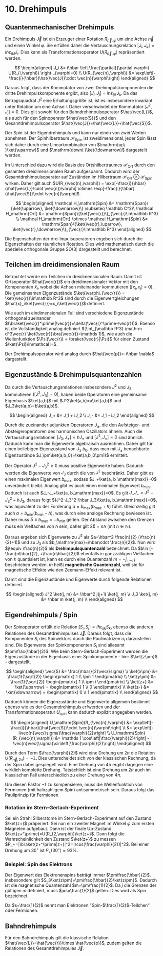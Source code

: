 # 10. Drehimpuls
## Quantenmechanischer Drehimpuls
Ein Drehimpuls $\vec{J}$ ist ein Erzeuger einer Rotation $R_{\vec{n},\varphi}$ um eine Achse $\vec{n}$ und einen Winkel $\varphi$. Sie erfüllen daher die Vertauschungsrelation $[J_i, J_k] = i\hbar\varepsilon_{ikl} J_l$. Dies kann als Transformationsoperator $U(R_{\vec{n},\varphi})$ repräsentiert werden.

$$
\begin{aligned}
    J_i &= i\hbar \left.\frac{\partial}{\partial \varphi} U(R_{i,\varphi}) \right|_{\varphi=0} \\
    U(R_{\vec{n},\varphi}) &= \exp\left[-\frac{i}{\hbar}(\hat{\vec{J}}\cdot \vec{n})\varphi\right]
\end{aligned}
$$

Daraus folgt, dass der Kommutator von zwei Drehimpulskomponenten die dritte Drehimpulskomponente ergibt, also $[J_i, J_j] = i\hbar\varepsilon_{ijk} J_k$. Da das Betragsquadrat $J^2$ eine Erhaltungsgröße ist, ist es insbesondere invariant unter Rotation um eine Achse $i$. Daher verschwindet der Kommutator $[J^2, J_i]=0$. Dies gilt sowohl für den Bahndrehimpulsoperator $\hat{\vec{L}}$, als auch für den Spinoperator $\hat{\vec{S}}$ und den Gesamtdrehimpulsoperator $\hat{\vec{J}}=\hat{\vec{L}}+\hat{\vec{S}}$.

Der Spin ist der Eigendrehimpuls und kann nur einen von zwei Werten abnehmen. Der Spinhilbertraum $\mathcal H_\mathrm{Spin}$ ist zweidimensional, jeder Spin lässt sich daher durch eine Linearkombination von $\mathrm{up\ }\ket{\uparrow}$ und $\mathrm{down\ }\ket{\downarrow}$ dargestellt werden.

Im Unterschied dazu wird die Basis des Ortshilbertraumes $\mathcal H_\mathrm{Ort}$ durch den gesamten dreidimensionalen Raum aufgespannt. Dadurch wird der Gesamtdrehimpulsoperator auf Zuständen im Hilbertraum $\mathcal H_\mathrm{Ort} \otimes \mathcal H_\mathrm{Spin}$ wirken. Daher gilt auch $U(R_{\vec{n},\varphi}) = \exp[-\frac{i}{\hbar}(\hat{\vec{L}}\cdot \vec{n})\varphi] \otimes \exp[-\frac{i}{\hbar}(\hat{\vec{S}}\cdot \vec{n})\varphi]$.

$$
\begin{aligned}
    \mathcal H_\mathrm{Spin}
        &= \mathrm{Span}\{\ket{\uparrow}, \ket{\downarrow}\} \subseteq \mathbb C^2\\
    \mathcal H_\mathrm{Ort}
        &= \mathrm{Span}\{\ket{\vec{r}}\}_{\vec{r}\in\mathbb R^3} \\
    \mathcal H_\mathrm{Ort} \otimes \mathcal H_\mathrm{Spin}
        &= \mathrm{Span}\{\ket{\vec{r},\uparrow}, \ket{\vec{r},\downarrow}\}_{\vec{r}\in\mathbb R^3}
\end{aligned}
$$

Die Eigenschaften der drei Impulsoperatoren ergeben sich durch die Eigenschaften der räumlichen Rotation. Dies wird mathematisch durch die spezielle orthogonale Gruppe $\mathrm{SO}(3)$ dargestellt und berechnet.

## Teilchen im dreidimensionalen Raum
Betrachtet werde ein Teilchen im dreidimensionalen Raum. Damit ist Ortsoperator $\hat{\vec{r}}$ ein dreidimensionaler Vektor mit den Komponenten $\hat{x}_i$, wobei die Achsen miteinander kommutieren $([x_i, x_j]=0)$. Die gemeinsamen Eigenzustände $\ket{\varphi_{\vec{r}}} = \ket{\vec{r}}\in\mathbb R^3$ sind durch die Eigenwertgleichungen $\hat{x}_i\ket{\vec{r}}=x_i\ket{\vec{r}}$ definiert.

Wie auch im eindimensionalen Fall sind verschiedene Eigenzustände orthogonal zueinander $(\braket{\vec{r}^\prime|\vec{r}}=\delta(\vec{r}^\prime-\vec{r}))$. Ebenso ist die Vollständigkeit analog definiert $(\int_{\mathbb R^3} \mathrm d^3\vec{r} \ket{\vec{r}}\bra{\vec{r}}=\mathds 1)$, wie auch die Wellenfunktion $\Psi(\vec{r}) = \braket{\vec{r}|\Psi}$ für einen Zustand $\ket{\Psi}\in\mathcal H$.

Der Drehimpulsoperator wird analog durch $\hat{\vec{p}}=-i\hbar \nabla$ dargestellt.

## Eigenzustände & Drehimpulsquantenzahlen
Da durch die Vertauschungsrelationen insbesondere $J^2$ und $J_3$ kommutieren $([J^2, J_3]=0)$, haben beide Operatoren eine gemeinsame Eigenbasis $\ket{a,b}$ mit $J^2\ket{a,b}=a\ket{a,b}$ und $J_3\ket{a,b}=b\ket{a,b}$.

$$
\begin{aligned}
    J_+ &= J_1 + iJ_2 \\
    J_- &= J_1 - iJ_2
\end{aligned}
$$

Durch die zueinander adjunkten Operatoren $J_\pm$, die den Aufsteiger- und Absteigeroperatoren des harmonischen Oszillators ähneln. Auch die Vertauschungsrelationen $[J_3, J_\pm] = \hbar J_\pm$ und $[J^2, J_\pm] = 0$ sind ähnlich. Dadurch kann man die Eigenwerte algebraisch ausrechnen. Daher gilt für einen beliebigen Eigenzustand von $J_3$ $b_0$, dass man mit $J_\pm$ benachbarte Eigenzustände $J_\pm\ket{a,b_0}=\ket{a,b_0\pm1}$ ermittelt.

Der Operator $J^2-J_3^2\ge 0$ muss positive Eigenwerte haben. Dadurch werden die Eigenwerte von $J_3$ durch die von $J^2$ beschränkt. Daher gibt es einen maximalen Eigenwert $b_\mathrm{max}$, sodass $J_+\ket{a, b_\mathrm{max}}=0$ unverändert bleibt. Analog gibt es auch einen minimalen Eigenwert $b_\mathrm{min}$. Dadurch ist auch $J_-J_+\ket{a, b_\mathrm{max}}=0$. Es gilt $J_-J_+=J^2-J_3^2-\hbar J_3$, daraus folgt $(J^2-J_3^2-\hbar J_3)\ket{a, b_\mathrm{max}}=0$, was äquivalent zu der Forderung $a=b_\mathrm{max}(b_\mathrm{max}+\hbar)$ führt. Gleichzeitig gilt auch $a=b_\mathrm{min}(b_\mathrm{min}-\hbar)$, was durch eine analoge Rechnung bewiesen ist. Daher muss $\bar{b}\equiv b_\mathrm{max}=-b_\mathrm{min}$ gelten. Der Abstand zwischen den Grenzen muss ein Vielfaches von $\hbar$ sein, daher gilt $2\bar{b}=n\hbar$ (mit $n\in\mathbb N$).

Daraus ergeben sich Eigenwerte zu $J^2$ als $a=\hbar^2 \frac{n}{2} (\frac{n}{2}+1)$ und zu $J_3$ als $b_\mathrm{max}=\hbar\cdot \frac{n}{2}$. Nun wird $j\equiv \frac{n}{2}$ als **Drehimpulsquantenzahl** bezeichnet. Da $b\in [-\frac{n\hbar}{2}, +\frac{n\hbar}{2}]$ ebenfalls in ganzzahligen Vielfachen von $\hbar$ quantisiert ist, kann es durch eine Quantenzahl $m=-j, \dots, j$ beschrieben werden. $m$ heißt **magnetische Quantenzahl**, weil sie für magnetische Effekte wie den Zeemann-Effekt relevant ist.

Damit sind die Eigenzustände und Eigenwerte durch folgende Relationen definiert.

$$
\begin{aligned}
    J^2 \ket{j, m} &= \hbar^2 j(j+1) \ket{j, m} \\
    J_3 \ket{j, m} &= \hbar m \ket{j, m} \\
\end{aligned}
$$

## Eigendrehimpuls / Spin
Der Spinoperator erfüllt die Relation $[S_i, S_j] = i\hbar\varepsilon_{ijk} S_k$, ebenso die anderen Relationen des Gesamtdrehimpulses $\vec{J}$. Daraus folgt, dass die Komponenten $S_i$ des Spinvektors durch die Paulimatrizen $\sigma_i$ darzustellen sind. Die Eigenwerte der Spinkomponenten $S_i$ sind allesamt $\pm\frac{\hbar}{2}$. Wie beim Stern-Gerlach-Experiment werden die Eigenzustände in der Eigenbasis einer Spinkomponente - hier $\ket{z\pm}$ - dargestellt.

$$
\begin{aligned}
    \vec{S} &= \frac{\hbar}{2}\vec{\sigma} \\
    \ket{x\pm} &= \frac{1}{\sqrt{2}}
        \begin{pmatrix} 1 \\ \pm 1 \end{pmatrix} \\
    \ket{y\pm} &= \frac{1}{\sqrt{2}}
        \begin{pmatrix} 1 \\ \pm i \end{pmatrix} \\
    \ket{z+} &= \ket{\uparrow} = \begin{pmatrix} 1 \\ 0 \end{pmatrix} \\
    \ket{z-} &= \ket{\downarrow} = \begin{pmatrix} 0 \\ 1 \end{pmatrix} \\
\end{aligned}
$$

Dadurch können die Eigenzustände und Eigenwerte allgemein bestimmt ebenso wie es der Gesamtdrehimpuls erfwerden und der Transformationsoperatur $U_\mathrm{spin}$ kann dadurch explizit angegeben werden.

$$
\begin{aligned}
    U_\mathrm{Spin}(R_{\vec{n},\varphi})
        &= \exp\left[-\frac{i}{\hbar}(\hat{\vec{S}}\cdot \vec{n})\varphi\right] \\
        &= \exp\left[-i\vec{n}\vec{\sigma}\frac{\varphi}{2}\right] \\
    U_\mathrm{Spin}(R_{\vec{n},\varphi})
        &= \mathds 1 \cos\left[\frac{\varphi}{2}\right]
            - i \vec{n}\vec{\sigma}\sin\left[\frac{\varphi}{2}\right]
\end{aligned}
$$

Durch den Term $\frac{\varphi}{2}$ wird eine Drehung um $2\pi$ die Rotation $U(R_{\vec{n},2\pi})=-\mathds 1$. Dies unterscheidet sich von der klassischen Rechnung, da der Spin dabei gespiegelt wird. Eine Drehung von $4\pi$ ergibt dagegen eine wirklich komplette Drehung. Tatsächlich ist eine Drehung um $2\pi$ auch im klassischen Fall unterschiedlich zu einer Drehung von $4\pi$.

Um diesen Faktor $-1$ zu kompensieren, muss die Wellenfunktion von Fermionen (mit halbzahligem Spin) antisymmetrisch sein. Daraus folgt das Pauliprinzip für Fermionen.

### Rotation im Stern-Gerlach-Experiment
Sei ein Strahl Silberatome im Stern-Gerlach-Experiment auf den Zustand $\ket{z+}$ präperiert. Sei nun ein zweiter Magnet im Winkel $\varphi$ zum ersten Magneten aufgebaut. Dann ist der finale Up-Zustand $\ket{z+^\prime}=U(R_{2,\varphi})\ket{z+}$. Dann folgt die Wahrscheinlichkeit den Zustand $\ket{z+}$ zu messen $P_+=|\braket{z+^\prime|z+}|^2=|\cos(\frac{\varphi}{2})|^2$. Bei einer Drehung um $30^\circ$ ist $P_+(30^\circ)\approx 93\%$.

### Beispiel: Spin des Elektrons
Der Eigenwert des Elektronenspins beträgt immer $\pm\frac{\hbar}{2}$, insbesondere gilt $S_3\ket{z\pm}=\pm\frac{\hbar}{2}\ket{z\pm}$. Dadurch ist die magnetische Quantenzahl $m=\pm\frac{1}{2}$. Da $j$ die Grenzen der gültigen $m$ definiert, muss $j=s=\frac{1}{2}$ gelten. Dies wird als Spin bezeichnet.

Da $s=\frac{1}{2}$ nennt man Elektronen "Spin-$\frac{1}{2}$-Teilchen" oder Fermionen.

## Bahndrehimpuls
Für den Bahndrehimpuls gilt die klassische Relation $\hat{\vec{L}}=\hat{\vec{r}}\times \hat{\vec{p}}$, zudem gelten die Relationen des Gesamtdrehimpules $\vec{J}$.

